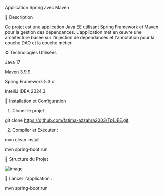Application Spring avec Maven

📖 Description

Ce projet est une application Java EE utilisant Spring Framework et Maven pour la gestion des dépendances. L'application met en œuvre une architecture basée sur l'injection de dépendances et l'annotation pour la couche DAO et la couche métier.

⚙️ Technologies Utilisées

Java 17 

Maven 3.9.9

Spring Framework 5.3.x

IntelliJ IDEA 2024.3

🚀 Installation et Configuration

1. Cloner le projet :

git clone https://github.com/fatima-azzahra2003/Tp1JEE.git

2. Compiler et Exécuter :

mvn clean install

mvn spring-boot:run

📁 Structure du Projet

![image](https://github.com/user-attachments/assets/ab139006-1bd6-49dd-af75-a9b8afc46b61)


📝 Lancer l'application :

mvn spring-boot:run
